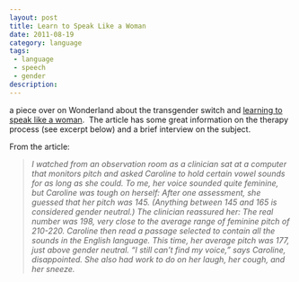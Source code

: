 ```yaml
---
layout: post
title: Learn to Speak Like a Woman
date: 2011-08-19
category: language
tags:
 - language
 - speech
 - gender
description: 
---
```


<p>a piece over on Wonderland about the transgender switch and <a href="http://blogs.plos.org/wonderland/2011/08/17/learning-to-speak-like-a-woman/" target="_blank">learning to speak like a woman</a>. &nbsp;The article has some great information on the therapy process (see excerpt below) and a brief interview on the subject.</p>
<p>From the article:</p>
<blockquote>
<p><em>I watched from an observation room as a clinician sat at a computer that monitors pitch and asked Caroline to hold certain vowel sounds for as long as she could. To me, her voice sounded quite feminine, but Caroline was tough on herself: After one assessment, she guessed that her pitch was 145. (Anything between 145 and 165 is considered gender neutral.) The clinician reassured her: The real number was 198, very close to the average range of feminine pitch of 210-220. Caroline then read a passage selected to contain all the sounds in the English language. This time, her average pitch was 177, just above gender neutral. &ldquo;I still can&rsquo;t find my voice,&rdquo; says Caroline, disappointed. She also had work to do on her laugh, her cough, and her sneeze.</em></p>
</blockquote>

